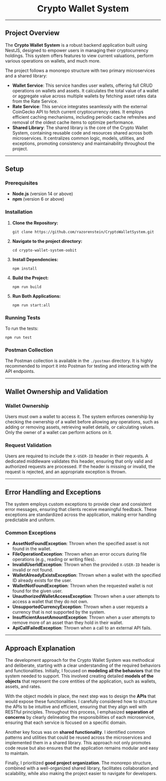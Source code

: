 <h1 style="text-align: center;">Crypto Wallet System</h1>

<hr/>

<h2>Project Overview</h2>
<p>
  The <strong>Crypto Wallet System</strong> is a robust backend application built using NestJS, 
  designed to empower users in managing their cryptocurrency holdings. This system offers features to view current valuations, 
  perform various operations on wallets, and much more.
</p>
<p>
  The project follows a monorepo structure with two primary microservices and a shared library:
</p>
<ul>
  <li>
    <strong>Wallet Service</strong>: This service handles user wallets, offering full CRUD operations on wallets and assets. 
    It calculates the total value of a wallet or aggregate value across multiple wallets by fetching asset rates data from the Rate Service.
  </li>
  <li>
    <strong>Rate Service</strong>: This service integrates seamlessly with the external CoinGecko API to fetch current cryptocurrency rates. 
    It employs efficient caching mechanisms, including periodic cache refreshes and removal of the oldest cache items to optimize performance.
  </li>
  <li>
    <strong>Shared Library</strong>: The shared library is the core of the Crypto Wallet System, containing reusable code and resources 
    shared across both microservices. It centralizes common logic, models, utilities, and exceptions, promoting consistency and maintainability 
    throughout the project.
  </li>
</ul>

<hr/>

<h2>Setup</h2>

<h3>Prerequisites</h3>
<ul>
  <li><strong>Node.js</strong> (version 14 or above)</li>
  <li><strong>npm</strong> (version 6 or above)</li>
</ul>

<h3>Installation</h3>
<ol>
  <li>
    <strong>Clone the Repository:</strong>
    <pre><code>git clone https://github.com/razorenstein/CryptoWalletSystem.git</code></pre>
  </li>
  <li>
    <strong>Navigate to the project directory:</strong>
    <pre><code>cd crypto-wallet-system-oobit</code></pre>
  </li>
  <li>
    <strong>Install Dependencies:</strong>
    <pre><code>npm install</code></pre>
  </li>
  <li>
    <strong>Build the Project:</strong>
    <pre><code>npm run build</code></pre>
  </li>
  <li>
    <strong>Run Both Applications:</strong>
    <pre><code>npm run start:all</code></pre>
  </li>
</ol>

<h3>Running Tests</h3>
<p>To run the tests:</p>
<pre><code>npm run test</code></pre>

<h3>Postman Collection</h3>
<p>
  The Postman collection is available in the <code>./postman</code> directory. It is highly recommended to import it into Postman for testing and 
  interacting with the API endpoints.
</p>

<hr/>

<h2>Wallet Ownership and Validation</h2>

<h3>Wallet Ownership</h3>
<p>
  Users must own a wallet to access it. The system enforces ownership by checking the ownership of a wallet before allowing any operations, 
  such as adding or removing assets, retrieving wallet details, or calculating values. Only the owner of a wallet can perform actions on it.
</p>

<h3>Request Validation</h3>
<p>
  Users are required to include the <code>X-USER-ID</code> header in their requests. A dedicated middleware validates this header, ensuring that only 
  valid and authorized requests are processed. If the header is missing or invalid, the request is rejected, and an appropriate exception is thrown.
</p>

<hr/>

<h2>Error Handling and Exceptions</h2>
<p>
  The system employs custom exceptions to provide clear and consistent error messages, ensuring that clients receive meaningful feedback. 
  These exceptions are standardized across the application, making error handling predictable and uniform.
</p>

<h3>Common Exceptions</h3>
<ul>
  <li><strong>AssetNotFoundException</strong>: Thrown when the specified asset is not found in the wallet.</li>
  <li><strong>FileOperationException</strong>: Thrown when an error occurs during file operations (e.g., reading or writing files).</li>
  <li><strong>InvalidUserIdException</strong>: Thrown when the provided <code>X-USER-ID</code> header is invalid or not found.</li>
  <li><strong>WalletAlreadyExistsException</strong>: Thrown when a wallet with the specified ID already exists for the user.</li>
  <li><strong>WalletNotFoundException</strong>: Thrown when the requested wallet is not found for the given user.</li>
  <li><strong>UnauthorizedWalletAccessException</strong>: Thrown when a user attempts to access a wallet that they do not own.</li>
  <li><strong>UnsupportedCurrencyException</strong>: Thrown when a user requests a currency that is not supported by the system.</li>
  <li><strong>InsufficientAssetAmountException</strong>: Thrown when a user attempts to remove more of an asset than they hold in their wallet.</li>
  <li><strong>ApiCallFailedException</strong>: Thrown when a call to an external API fails.</li>
</ul>

<hr/>

<h2>Approach Explanation</h2>
<p>
  The development approach for the Crypto Wallet System was methodical and deliberate, starting with a clear understanding of the required behaviors and functionalities.
  Initially, I focused on <strong>modeling all the behaviors</strong> that the system needed to support. This involved creating detailed <strong>models of the objects</strong>
  that represent the core entities of the application, such as wallets, assets, and rates.
</p>
<p>
  With the object models in place, the next step was to design the <strong>APIs</strong> that would expose these functionalities. I carefully considered how to structure
  the APIs to be intuitive and efficient, ensuring that they align well with RESTful principles. Throughout this process, I emphasized <strong>separation of concerns</strong> by clearly delineating the responsibilities of each microservice, ensuring that each service is focused on a specific domain.
</p>
<p>
  Another key focus was on <strong>shared functionality</strong>. I identified common patterns and utilities that could be reused across the microservices and implemented
  them in a shared library. This approach not only promotes code reuse but also ensures that the application remains modular and easy to maintain.
</p>
<p>
  Finally, I prioritized <strong>good project organization</strong>. The monorepo structure, combined with a well-organized shared library, facilitates collaboration and 
  scalability, while also making the project easier to navigate for developers.
</p>
